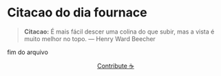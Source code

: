 # Citacao do dia fournace

> **Citacao:** É mais fácil descer uma colina do que subir, mas a vista é muito melhor no topo. — Henry Ward Beecher

fim do arquivo

<watermark-footer>
<p align="center">
  <a href="https://github.com/ruisuan/ruisuan/blob/main/contribute.md">Contribute ☕</a>
</p>
</watermark-footer>
